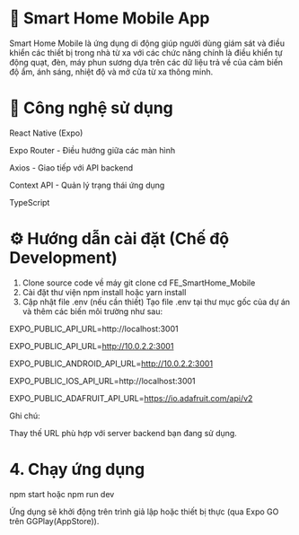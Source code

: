 # 🏡 Smart Home Mobile App
Smart Home Mobile là ứng dụng di động giúp người dùng giám sát và điều khiển các thiết bị trong nhà từ xa với các chức năng chính là điều khiển tự động quạt, đèn, máy phun sương dựa trên các dữ liệu trả về của cảm biến độ ẩm, ánh sáng, nhiệt độ và mở cửa từ xa thông minh.

# 🚀 Công nghệ sử dụng
React Native (Expo)

Expo Router - Điều hướng giữa các màn hình

Axios - Giao tiếp với API backend

Context API - Quản lý trạng thái ứng dụng

TypeScript

# ⚙️ Hướng dẫn cài đặt (Chế độ Development)
1. Clone source code về máy
git clone [<link-repository>](https://github.com/thinhnguyen07022004/FE_SmartHome_Mobile.git)
cd FE_SmartHome_Mobile
2. Cài đặt thư viện
npm install hoặc yarn install
3. Cập nhật file .env (nếu cần thiết)
Tạo file .env tại thư mục gốc của dự án và thêm các biến môi trường như sau:

EXPO_PUBLIC_API_URL=http://localhost:3001

EXPO_PUBLIC_API_URL=http://10.0.2.2:3001

EXPO_PUBLIC_ANDROID_API_URL=http://10.0.2.2:3001

EXPO_PUBLIC_IOS_API_URL=http://localhost:3001

EXPO_PUBLIC_ADAFRUIT_API_URL=https://io.adafruit.com/api/v2

Ghi chú:

Thay thế URL phù hợp với server backend bạn đang sử dụng.

# 4. Chạy ứng dụng
npm start hoặc npm run dev

Ứng dụng sẽ khởi động trên trình giả lập hoặc thiết bị thực (qua Expo GO trên GGPlay(AppStore)).
